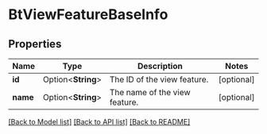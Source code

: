 # BtViewFeatureBaseInfo

## Properties

Name | Type | Description | Notes
------------ | ------------- | ------------- | -------------
**id** | Option<**String**> | The ID of the view feature. | [optional]
**name** | Option<**String**> | The name of the view feature. | [optional]

[[Back to Model list]](../README.md#documentation-for-models) [[Back to API list]](../README.md#documentation-for-api-endpoints) [[Back to README]](../README.md)


